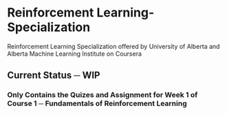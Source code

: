 # Reinforcement Learning-Specialization
Reinforcement Learning Specialization offered by University of Alberta and Alberta Machine Learning Institute on Coursera

## Current Status ─ WIP
### Only Contains the Quizes and Assignment for Week 1 of Course 1 ─ Fundamentals of Reinforcement Learning
